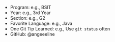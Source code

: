 - Program: e.g., BSIT
- Year: e.g., 3rd Year
- Section: e.g., G2
- Favorite Language: e.g., Java
- One Git Tip Learned: e.g., Use `git status` often
- GitHub: @angeeeline